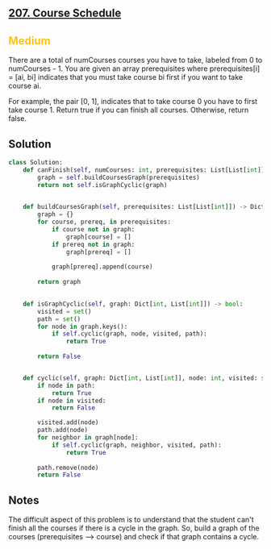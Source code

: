 ## [207. Course Schedule](https://leetcode.com/problems/course-schedule/)

<h2 style="color:#fac31d">Medium</h2>

There are a total of numCourses courses you have to take, labeled from 0 to numCourses - 1. You are given an array prerequisites where prerequisites[i] = [ai, bi] indicates that you must take course bi first if you want to take course ai.

For example, the pair [0, 1], indicates that to take course 0 you have to first take course 1.
Return true if you can finish all courses. Otherwise, return false.

## Solution
```python
class Solution:
    def canFinish(self, numCourses: int, prerequisites: List[List[int]]) -> bool:
        graph = self.buildCoursesGraph(prerequisites)
        return not self.isGraphCyclic(graph)

    
    def buildCoursesGraph(self, prerequisites: List[List[int]]) -> Dict[int, List[int]]:
        graph = {}
        for course, prereq, in prerequisites:
            if course not in graph:
                graph[course] = []
            if prereq not in graph:
                graph[prereq] = []
            
            graph[prereq].append(course)
        
        return graph

    
    def isGraphCyclic(self, graph: Dict[int, List[int]]) -> bool:
        visited = set()
        path = set()
        for node in graph.keys():
            if self.cyclic(graph, node, visited, path):
                return True
        
        return False


    def cyclic(self, graph: Dict[int, List[int]], node: int, visited: set[int], path: set[int]) -> bool:
        if node in path:
            return True
        if node in visited:
            return False

        visited.add(node)
        path.add(node)
        for neighbor in graph[node]:
            if self.cyclic(graph, neighbor, visited, path):
                return True
        
        path.remove(node)
        return False
```

## Notes
The difficult aspect of this problem is to understand that the student can't finish all the courses if there is a cycle in the graph.
So, build a graph of the courses (prerequisites --> course) and check if that graph contains a cycle. 

